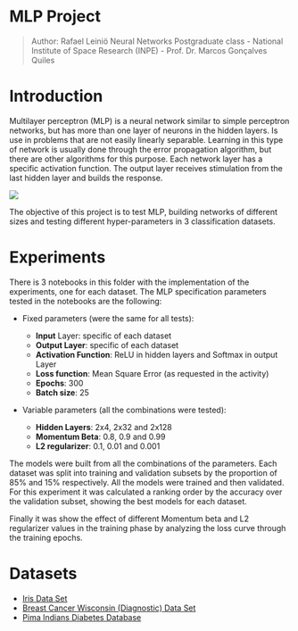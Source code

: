 # MLP Project
> Author: Rafael Leiniö
> Neural Networks Postgraduate class - National Institute of Space Research (INPE) - Prof. Dr. Marcos Gonçalves Quiles

# Introduction
Multilayer perceptron (MLP) is a neural network similar to simple perceptron networks, but has more than one layer of neurons in the hidden layers. Is use in problems that are not easily linearly separable. Learning in this type of network is usually done through the error propagation algorithm, but there are other algorithms for this purpose. Each network layer has a specific activation function. The output layer receives stimulation from the last hidden layer and builds the response.

![](https://elogeel.files.wordpress.com/2010/05/050510_1627_multilayerp1.png?w=700)

The objective of this project is to test MLP, building networks of different sizes and testing different hyper-parameters in 3 classification datasets. 

# Experiments
There is 3 notebooks in this folder with the implementation of the experiments, one for each dataset. The MLP specification parameters tested in the notebooks are the following:

- Fixed parameters (were the same for all tests):
    - **Input** Layer: specific of each dataset
    - **Output Layer**: specific of each dataset
    - **Activation Function**: ReLU in hidden layers and Softmax in output Layer
    - **Loss function**: Mean Square Error (as requested in the activity)
    - **Epochs**: 300
    - **Batch size**: 25

- Variable parameters (all the combinations were tested):
    - **Hidden Layers**: 2x4, 2x32 and 2x128
    - **Momentum Beta**: 0.8, 0.9 and 0.99
    - **L2 regularizer**: 0.1, 0.01 and 0.001

The models were built from all the combinations of the parameters. Each dataset was split into training and validation subsets by the proportion of 85% and 15% respectively. All the models were trained and then validated. For this experiment it was calculated a ranking order by the accuracy over the validation subset, showing the best models for each dataset.

Finally it was show the effect of different Momentum beta and L2 regularizer values in the training phase by analyzing the loss curve through the training epochs.

# Datasets
- [Iris Data Set](https://archive.ics.uci.edu/ml/datasets/Iris)
- [Breast Cancer Wisconsin (Diagnostic) Data Set](https://archive.ics.uci.edu/ml/datasets/Breast+Cancer+Wisconsin+(Diagnostic))
- [Pima Indians Diabetes Database](https://www.kaggle.com/uciml/pima-indians-diabetes-database)


